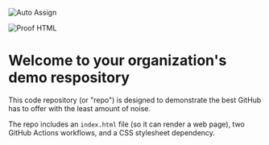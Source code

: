 ![Auto Assign](https://github.com/Vetsindevops/demo-repository/actions/workflows/auto-assign.yml/badge.svg)

![Proof HTML](https://github.com/Vetsindevops/demo-repository/actions/workflows/proof-html.yml/badge.svg)

# Welcome to your organization's demo respository
This code repository (or "repo") is designed to demonstrate the best GitHub has to offer with the least amount of noise.

The repo includes an `index.html` file (so it can render a web page), two GitHub Actions workflows, and a CSS stylesheet dependency.
